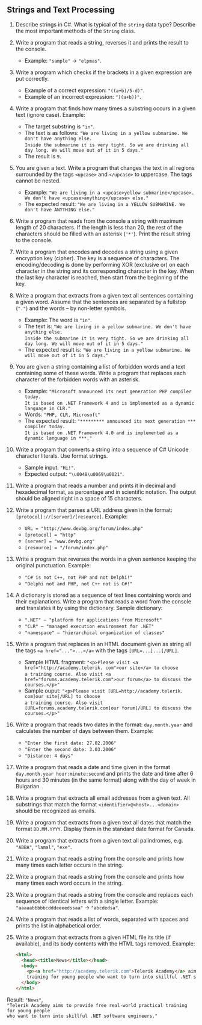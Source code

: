 ## Strings and Text Processing

1. Describe strings in C#. What is typical of the `string` data type? Describe the most important methods of the `String` class.
1. Write a program that reads a string, reverses it and prints the result to the console.
    * Example: `"sample"` -> `"elpmas"`.
1. Write a program which checks if the brackets in a given expression are put correctly.
    * Example of a correct expression: `"((a+b)/5-d)"`.
    * Example of an incorrect expression: `")(a+b))"`.
1. Write a program that finds how many times a substring occurs in a given text (ignore case). Example:
    * The target substring is `"in"`.
    * The text is as follows: `"We are living in a yellow submarine. We don't have anything else.`<br/>
      `Inside the submarine it is very tight. So we are drinking all day long. We will move out of it in 5 days."`
    * The result is `9`.
1. You are given a text. Write a program that changes the text in all regions surrounded by the tags `<upcase>` and `</upcase>` to uppercase. The tags cannot be nested.
    *  Example: `"We are living in a <upcase>yellow submarine</upcase>. We don't have <upcase>anything</upcase> else."`
    * The expected result: `"We are living in a YELLOW SUBMARINE. We don't have ANYTHING else."`
1. Write a program that reads from the console a string with maximum length of 20 characters. If the length is less than 20, the rest of the characters should be filled with an asterisk (`'*'`). Print the result string to the console.
1. Write a program that encodes and decodes a string using a given encryption key (cipher). The key is a sequence of characters. The encoding/decoding is done by performing XOR (exclusive or) on each character in the string and its corresponding character in the key. When the last key character is reached, then start from the beginning of the key.
1. Write a program that extracts from a given text all sentences containing a given word. Assume that the sentences are separated by a fullstop (`"."`) and the words – by non-letter symbols.
    * Example: The word is `"in"`.
    * The text is: `"We are living in a yellow submarine. We don't have anything else.`<br/>
      `Inside the submarine it is very tight. So we are drinking all day long. We will move out of it in 5 days."`
    * The expected result is: `"We are living in a yellow submarine. We will move out of it in 5 days."`
1. You are given a string containing a list of forbidden words and a text containing some of these words. Write a program that replaces each character of the forbidden words with an asterisk.
    * Example: `"Microsoft announced its next generation PHP compiler today.`<br/>
      `It is based on .NET Framework 4 and is implemented as a dynamic language in CLR."`
    * Words: `"PHP, CLR, Microsoft"`
    * The expected result: `"********* announced its next generation *** compiler today.`<br/>
      `It is based on .NET Framework 4.0 and is implemented as a dynamic language in ***."`
1. Write a program that converts a string into a sequence of C# Unicode character literals. Use format strings.
   * Sample input: `"Hi!"`.
   * Expected output: `"\u0048\u0069\u0021"`.
1. Write a program that reads a number and prints it in decimal and hexadecimal format, as percentage and in scientific notation. The output should be aligned right in a space of 15 characters.
1. Write a program that parses a URL address given in the format: `[protocol]://[server]/[resource]`. Example:
    * `URL = "http://www.devbg.org/forum/index.php"`
    * `[protocol] = "http"`
    * `[server] = "www.devbg.org"`
    * `[resource] = "/forum/index.php"`
1. Write a program that reverses the words in a given sentence keeping the original punctuation. Example:
    * `"C# is not C++, not PHP and not Delphi!"`
    * `"Delphi not and PHP, not C++ not is C#!"`
1. A dictionary is stored as a sequence of text lines containing words and their explanations. Write a program that reads a word from the console and translates it by using the dictionary. Sample dictionary:
    * `".NET" – "platform for applications from Microsoft"`
    * `"CLR" – "managed execution environment for .NET"`
    * `"namespace" – "hierarchical organization of classes"`
1. Write a program that replaces in an HTML document given as string all the tags `<a href="...">...</a>` with the tags `[URL=...]...[/URL]`.
    * Sample HTML fragment: `"<p>Please visit <a href="http://academy.telerik. com">our site</a> to choose`<br/> 
      `a training course. Also visit <a href="forums.academy.telerik.com">our forum</a> to discuss the courses.</p>"`
    * Sample ouput: `"<p>Please visit [URL=http://academy.telerik. com]our site[/URL] to choose`<br/>
      `a training course. Also visit [URL=forums.academy.telerik.com]our forum[/URL] to discuss the courses.</p>"`
1. Write a program that reads two dates in the format: `day.month.year` and calculates the number of days between them. Example:
    * `"Enter the first date: 27.02.2006"`
    * `"Enter the second date: 3.03.2006"`
    * `"Distance: 4 days"`
1. Write a program that reads a date and time given in the format `day.month.year hour:minute:second` and prints the date and time after 6 hours and 30 minutes (in the same format) along with the day of week in Bulgarian.
1. Write a program that extracts all email addresses from a given text. All substrings that match the format `<identifier>@<host>...<domain>` should be recognized as emails.
1. Write a program that extracts from a given text all dates that match the format `DD.MM.YYYY`. Display them in the standard date format for Canada.
1. Write a program that extracts from a given text all palindromes, e.g. `"ABBA"`, `"lamal"`, `"exe"`.
1. Write a program that reads a string from the console and prints how many times each letter occurs in the string.
1. Write a program that reads a string from the console and prints how many times each word occurs in the string.
1. Write a program that reads a string from the console and replaces each sequence of identical letters with a single letter. 
    Example: `"aaaaabbbbbcdddeeeedssaa"` -> `"abcdedsa"`.
1. Write a program that reads a list of words, separated with spaces and prints the list in alphabetical order.
1. Write a program that extracts from a given HTML file its title (if available), and its body contents with the HTML tags removed. Example:

   ```html
   <html>
     <head><title>News</title></head>
     <body>
       <p><a href="http://academy.telerik.com">Telerik Academy</a> aims to provide free real-world practical 
       training for young people who want to turn into skillful .NET software engineers.</p>
     </body>
   </html>
   ```
  Result: `"News"`,<br/>
  `"Telerik Academy aims to provide free real-world practical training for young people`<br/>
  `who want to turn into skillful .NET software engineers."`
